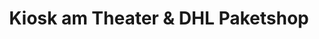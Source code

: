 ---
title: "Kiosk am Theater & DHL Paketshop"
url: /aachen/kiosk-am-theater-und-dhl-paketshop/
shop: Kiosk
---